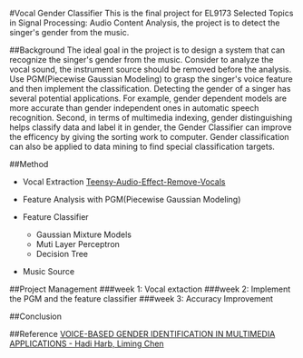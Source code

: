 #Vocal Gender Classifier
This is the final project for EL9173 Selected Topics in Signal Processing: Audio Content Analysis, the project is to detect the singer's gender from the music.

##Background
The ideal goal in the project is to design a system that can recognize the singer's gender from the music. Consider to analyze the vocal sound, the instrument source should be removed before the analysis. Use PGM(Piecewise Gaussian Modeling) to grasp the singer's voice feature and then implement the classification. Detecting the gender of a singer has several potential applications. For example, gender dependent models are more accurate than gender independent ones in automatic speech recognition. Second, in terms of multimedia indexing, gender distinguishing helps classify data and label it in gender, the Gender Classifier can improve the efficency by giving the sorting work to computer. Gender classification can also be applied to data mining to find special classification targets.


##Method
* Vocal Extraction
[Teensy-Audio-Effect-Remove-Vocals](https://github.com/FrankBoesing/Teensy-Audio-Effect-Remove-Vocals)
* Feature Analysis with PGM(Piecewise Gaussian Modeling)

* Feature Classifier
  * Gaussian Mixture Models
  * Muti Layer Perceptron
  * Decision Tree
* Music Source

##Project Management
###week 1: 
Vocal extaction
###week 2:
Implement the PGM and the feature classifier
###week 3:
Accuracy Improvement

##Conclusion

##Reference
[VOICE-BASED GENDER IDENTIFICATION IN MULTIMEDIA APPLICATIONS - Hadi Harb, Liming Chen](https://pdfs.semanticscholar.org/35d6/b269c99d0c7a27641a7489c4f13ecd8d5181.pdf)
